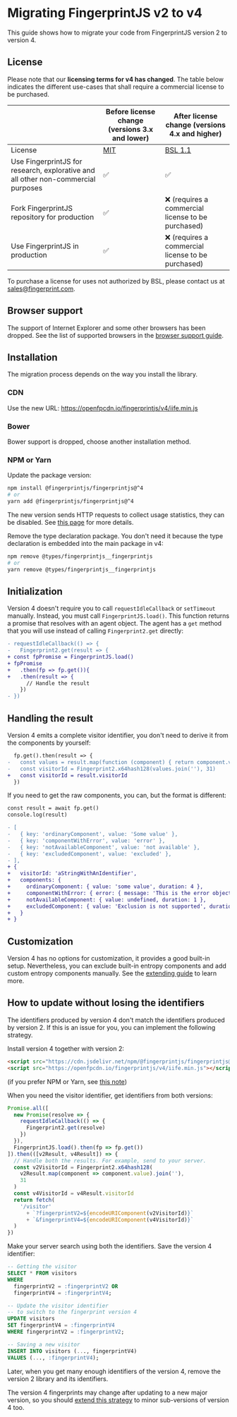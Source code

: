 # Migrating FingerprintJS v2 to v4

This guide shows how to migrate your code from FingerprintJS version 2 to version 4.

## License

Please note that our **licensing terms for v4 has changed**. The table below indicates the different use-cases that shall require a commercial license to be purchased.

| | Before license change (versions 3.x and lower) | After license change (versions 4.x and higher) |
|----------|----------|----------|
| License | [MIT](https://opensource.org/license/mit/) | [BSL 1.1](../../LICENSE) |
| Use FingerprintJS for research, explorative and all other non-commercial purposes | ✅ | ✅ |
| Fork FingerprintJS repository for production | ✅ | ❌ (requires a commercial license to be purchased) |
| Use FingerprintJS in production | ✅ | ❌ (requires a commercial license to be purchased) |

To purchase a license for uses not authorized by BSL, please contact us at [sales@fingerprint.com](mailto:sales@fingerprint.com?subject=Interested%20in%20FingerprintJS%20commercial%20license).

## Browser support

The support of Internet Explorer and some other browsers has been dropped.
See the list of supported browsers in the [browser support guide](../browser_support.md).

## Installation

The migration process depends on the way you install the library.

### CDN

Use the new URL: https://openfpcdn.io/fingerprintjs/v4/iife.min.js

### Bower

Bower support is dropped, choose another installation method.

### NPM or Yarn

Update the package version:

```bash
npm install @fingerprintjs/fingerprintjs@^4
# or
yarn add @fingerprintjs/fingerprintjs@^4
```

The new version sends HTTP requests to collect usage statistics, they can be disabled.
See [this page](../api.md#webpackrollupnpmyarn) for more details.

Remove the type declaration package.
You don't need it because the type declaration is embedded into the main package in v4:

```bash
npm remove @types/fingerprintjs__fingerprintjs
# or
yarn remove @types/fingerprintjs__fingerprintjs
```

## Initialization

Version 4 doesn't require you to call `requestIdleCallback` or `setTimeout` manually.
Instead, you must call `FingerprintJS.load()`.
This function returns a promise that resolves with an agent object.
The agent has a `get` method that you will use instead of calling `Fingerprint2.get` directly:

```diff
- requestIdleCallback(() => {
-   Fingerprint2.get(result => {
+ const fpPromise = FingerprintJS.load()
+ fpPromise
+   .then(fp => fp.get()){
+   .then(result => {
      // Handle the result
    })
- })
```

## Handling the result

Version 4 emits a complete visitor identifier, you don't need to derive it from the components by yourself:

```diff
  fp.get().then(result => {
-   const values = result.map(function (component) { return component.value })
-   const visitorId = Fingerprint2.x64hash128(values.join(''), 31)
+   const visitorId = result.visitorId
  })
```

If you need to get the raw components, you can, but the format is different:

```diff
const result = await fp.get()
console.log(result)

- [
-   { key: 'ordinaryComponent', value: 'Some value' },
-   { key: 'componentWithError', value: 'error' },
-   { key: 'notAvailableComponent', value: 'not available' },
-   { key: 'excludedComponent', value: 'excluded' },
- ],
+ {
+   visitorId: 'aStringWithAnIdentifier',
+   components: {
+     ordinaryComponent: { value: 'some value', duration: 4 },
+     componentWithError: { error: { message: 'This is the error object' }, duration: 2 },
+     notAvailableComponent: { value: undefined, duration: 1 },
+     excludedComponent: { value: 'Exclusion is not supported', duration: 10 },
+   }
+ }
```

## Customization

Version 4 has no options for customization, it provides a good built-in setup.
Nevertheless, you can exclude built-in entropy components and add custom entropy components manually.
See the [extending guide](../extending.md) to learn more.

## How to update without losing the identifiers

The identifiers produced by version 4 don't match the identifiers produced by version 2.
If this is an issue for you, you can implement the following strategy.

Install version 4 together with version 2:

```html
<script src="https://cdn.jsdelivr.net/npm/@fingerprintjs/fingerprintjs@2/dist/fingerprint2.min.js"></script>
<script src="https://openfpcdn.io/fingerprintjs/v4/iife.min.js"></script>
```

(if you prefer NPM or Yarn, see [this note](https://stackoverflow.com/a/56495651/1118709))

When you need the visitor identifier, get identifiers from both versions:

```js
Promise.all([
  new Promise(resolve => {
    requestIdleCallback(() => {
      Fingerprint2.get(resolve)
    })
  }),
  FingerprintJS.load().then(fp => fp.get())
]).then(([v2Result, v4Result]) => {
  // Handle both the results. For example, send to your server.
  const v2VisitorId = Fingerprint2.x64hash128(
    v2Result.map(component => component.value).join(''),
    31
  )
  const v4VisitorId = v4Result.visitorId
  return fetch(
    '/visitor'
      + `?fingerprintV2=${encodeURIComponent(v2VisitorId)}`
      + `&fingerprintV4=${encodeURIComponent(v4VisitorId)}`
  )
})
```

Make your server search using both the identifiers. Save the version 4 identifier:

```sql
-- Getting the visitor
SELECT * FROM visitors
WHERE
  fingerprintV2 = :fingerprintV2 OR
  fingerprintV4 = :fingerprintV4;

-- Update the visitor identifier
-- to switch to the fingerprint version 4
UPDATE visitors
SET fingerprintV4 = :fingerprintV4
WHERE fingerprintV2 = :fingerprintV2;

-- Saving a new visitor
INSERT INTO visitors (..., fingerprintV4)
VALUES (..., :fingerprintV4);
```

Later, when you get many enough identifiers of the version 4, remove the version 2 library and its identifiers.

The version 4 fingerprints may change after updating to a new major version, so you should
[extend this strategy](../version_policy.md#how-to-update-without-losing-the-identifiers) to minor sub-versions of version 4 too.
